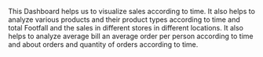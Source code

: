 This Dashboard helps us to visualize sales according to time. It also helps to analyze various products and their product types according to time and total Footfall and the sales in different stores in different locations. It also helps to analyze average bill an average order per person according to time and about orders and quantity of orders according to time.

